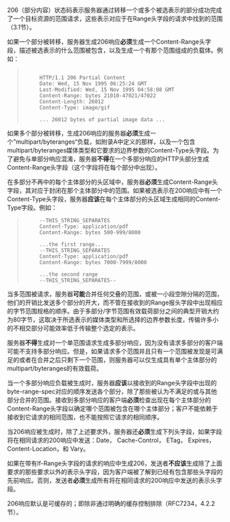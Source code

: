 206（部分内容）状态码表示服务器通过转移一个或多个被选表示的部分成功完成了一个目标资源的范围请求，这些表示对应于在Range头字段的请求中找到的范围（3.1节）。

如果一个部分被转移，服务器生成206响应**必须**生成一个Content-Range头字段，描述被选表示的什么范围被包含，以及生成一个有那个范围组成的负载体。例如：

> ```
>
>      HTTP/1.1 206 Partial Content
>      Date: Wed, 15 Nov 1995 06:25:24 GMT
>      Last-Modified: Wed, 15 Nov 1995 04:58:08 GMT
>      Content-Range: bytes 21010-47021/47022
>      Content-Length: 26012
>      Content-Type: image/gif
>
>      ... 26012 bytes of partial image data ...
> ```

如果多个部分被转移，生成206响应的服务器**必须**生成一个”multipart/byteranges“负载，如附录A中定义的那样，以及一个包含multipart/byteranges媒体类型和它要求的边界参数的Content-Type头字段。为了避免与单部分响应混淆，服务器**不得**在一个多部分响应的HTTP头部分生成Content-Range头字段（这个字段将在每个部分中出现）。

在多部分不再中的每个主体部分的头区域中，服务器**必须**生成Content-Range头字段，其对应于封闭在那个主体部分中的范围。如果被选表示在200响应中有一个Content-Type头字段，服务器**应该**在每个主体部分的头区域生成相同的Content-Type字段。例如：

> ```
>      --THIS_STRING_SEPARATES
>      Content-Type: application/pdf
>      Content-Range: bytes 500-999/8000
>
>      ...the first range...
>      --THIS_STRING_SEPARATES
>      Content-Type: application/pdf
>      Content-Range: bytes 7000-7999/8000
>
>      ...the second range
>      --THIS_STRING_SEPARATES--
> ```

当多范围被请求，服务器**可能**合并任何交叠的范围，或被一小段空隙分隔的范围，他们的开销比发送多个部分的开大，而不管在接收到的Range报头字段中出现相应的字节范围规格的顺序。由于多部分/字节范围有效载荷部分之间的典型开销大约为80字节，这取决于所选表示的媒体类型和所选择的边界参数长度，传输许多小的不相交部分可能效率低于传输整个选定的表示。

服务器**不得**生成对一个单范围请求生成多部分响应，因为没有请求多部分的客户端可能不支持多部分响应。但是，如果请求多个范围并且只有一个范围被发现是可满足的或者在合并之后只剩下一个范围，则服务器可以仅生成具有单个主体部分的multipart/byteranges的有效载荷。

当一个多部分响应负载被生成时，服务器**应该**以接收到的Range头字段中出现的byte-range-spec对应的顺序发送各个部分，除了那些被认为不满足的或与其他部分合并的范围。接收到多部分响应的客户端**必须**检查出现在每个主体部分的Content-Range头字段以确定哪个范围被包含在哪个主体部分；客户不能依赖于接收到它请求的相同范围，也不能按照它请求的相同顺序。

当206响应被生成时，除了上述要求外，服务器还**必须**生成下列头字段，如果字段将在相同请求的200响应中发送：Date， Cache-Control， ETag， Expires， Content-Location，和 Vary。

如果在带有If-Range头字段的请求的响应中生成206，发送者**不应该**生成除了上面要求的那些要求以外的表示头字段，因为客户端被了解到已经有包含那些头字段的先前响应。否则，发送者**必须**生成所有将在相同请求的200响应中发送的表示头字段。

206响应默认是可缓存的；即除非通过明确的缓存控制排除（RFC7234，4.2.2节）。